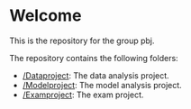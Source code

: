 # Welcome

This is the repository for the group pbj. 

The repository contains the following folders:

* [/Dataproject](/Dataproject): The data analysis project.
* [/Modelproject](/Modelproject): The model analysis project.
* [/Examproject](/Examproject): The exam project.
